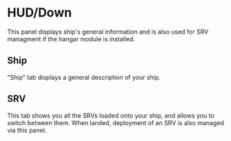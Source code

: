 # HUD/Down
This panel displays ship's general information and is also used for SRV managment if the hangar module is installed.

## Ship

"Ship" tab displays a general description of your ship.

## SRV

This tab shows you all the SRVs loaded onto your ship, and allows you to switch between them. When landed, deployment of an SRV is also managed via this panel.